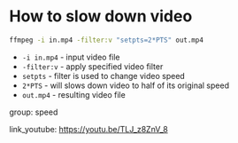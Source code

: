 # How to slow down video

```bash
ffmpeg -i in.mp4 -filter:v "setpts=2*PTS" out.mp4
```

- `-i in.mp4` - input video file
- `-filter:v` - apply specified video filter
- `setpts` - filter is used to change video speed 
- `2*PTS` - will slows down video to half of its original speed
- `out.mp4` - resulting video file

group: speed


link_youtube: https://youtu.be/TLJ_z8ZnV_8
